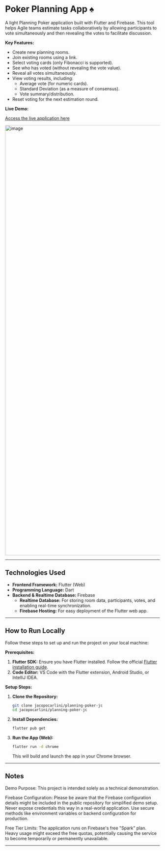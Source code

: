 # Poker Planning App ♠️

A light Planning Poker application built with Flutter and Firebase. 
This tool helps Agile teams estimate tasks collaboratively by allowing participants to vote simultaneously and then revealing the votes to facilitate discussion.

**Key Features:**

*   Create new planning rooms.
*   Join existing rooms using a link.
*   Select voting cards (only Fibonacci is supported).
*   See who has voted (without revealing the vote value).
*   Reveal all votes simultaneously.
*   View voting results, including:
    *   Average vote (for numeric cards).
    *   Standard Deviation (as a measure of consensus).
    *   Vote summary/distribution.
*   Reset voting for the next estimation round.

**Live Demo:**

[Access the live application here](https://poker-planning-jc.web.app)

<img width="1400" alt="image" src="https://github.com/user-attachments/assets/5baa43f9-e451-490f-9bf9-a8e861120ad0" />




---

## Technologies Used

*   **Frontend Framework:** Flutter (Web)
*   **Programming Language:** Dart
*   **Backend & Realtime Database:** Firebase
    *   **Realtime Database:** For storing room data, participants, votes, and enabling real-time synchronization.
    *   **Firebase Hosting:** For easy deployment of the Flutter web app.

---

## How to Run Locally

Follow these steps to set up and run the project on your local machine:

**Prerequisites:**

1.  **Flutter SDK:** Ensure you have Flutter installed. Follow the official [Flutter installation guide](https://docs.flutter.dev/get-started/install).
2.  **Code Editor:** VS Code with the Flutter extension, Android Studio, or IntelliJ IDEA.

**Setup Steps:**

1.  **Clone the Repository:**
    ```bash
    git clone jacopocarlini/planning-poker-jc
    cd jacopocarlini/planning-poker-jc
    ```

2.  **Install Dependencies:**
    ```bash
    flutter pub get
    ```

3.  **Run the App (Web):**
    ```bash
    flutter run -d chrome
    ```
    This will build and launch the app in your Chrome browser.

---

## Notes

Demo Purpose: This project is intended solely as a technical demonstration.

Firebase Configuration: Please be aware that the Firebase configuration details might be included in the public repository for simplified demo setup. Never expose credentials this way in a real-world application. Use secure methods like environment variables or backend configuration for production.

Free Tier Limits: The application runs on Firebase's free "Spark" plan. Heavy usage might exceed the free quotas, potentially causing the service to become temporarily or permanently unavailable.

---
